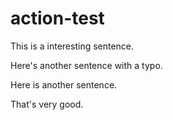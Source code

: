 # action-test

This is a interesting sentence.

Here's another sentence with a typo.

Here is another sentence.

That's very good.
